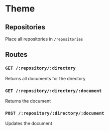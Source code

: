 # Theme

## Repositories
Place all repositories in `/repositories`

## Routes

### `GET /:repository/:directory`
Returns all documents for the directory
### `GET /:repository/:directory/:document`
Returns the document
### `POST /:repository/:directory/:document`
Updates the document
